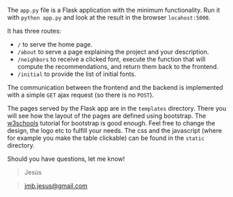 The `app.py` file is a Flask application with the minimum functionality. Run it with `python app.py` and look at the result in the browser `locahost:5000`.

It has three routes:

- `/` to serve the home page.
- `/about` to serve a page explaining the project and your description.
- `/neighbors` to receive a clicked font, execute the function that will compute the recommendations, and return them back to the frontend.
- `/initial` to provide the list of initial fonts.

The communication between the frontend and the backend is implemented with a simple `GET` ajax request (so there is no `POST`).

The pages served by the Flask app are in the `templates` directory. There you will see how the layout of the pages are defined using bootstrap. The [w3schools](https://www.w3schools.com/bootstrap/) tutorial for bootstrap is good enough. Feel free to change the design, the logo etc to fulfill your needs. The css and the javascript (where for example you make the table clickable) can be found in the `static` directory.

Should you have questions, let me know!

> Jesús

> jmb.jesus@gmail.com
